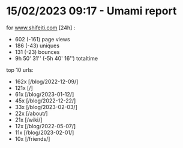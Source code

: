 # 15/02/2023 09:17 - Umami report
for www.shifeiti.com [24h] :

 - 602 (-161) page views
 - 186 (-43) uniques
 - 131 (-23) bounces
 - 9h 50' 31'' (-5h 40' 16'') totaltime


top 10 urls:
 - 162x [/blog/2022-12-09/]
 - 121x [/]
 - 61x [/blog/2023-01-12/]
 - 45x [/blog/2022-12-22/]
 - 33x [/blog/2023-02-03/]
 - 22x [/about/]
 - 21x [/wiki/]
 - 12x [/blog/2022-05-07/]
 - 11x [/blog/2023-02-01/]
 - 10x [/friends/]


